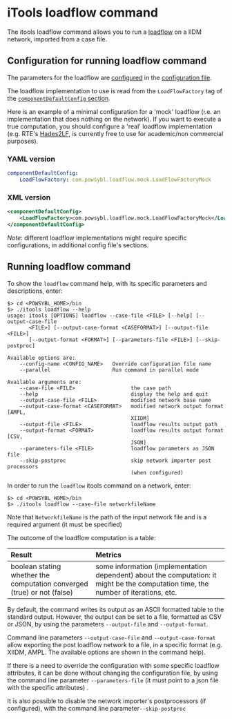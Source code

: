 # iTools loadflow command

The itools loadflow command allows you to run a [loadflow](../architecture/loadflow) on a IIDM network, imported from a case file.

## Configuration for running loadflow command
The parameters for the loadflow are [configured](../configuration/modules/load-flow-default-parameters.md) in the [configuration file](../configuration/configuration.md).  

The loadflow implementation to use is read from the `LoadFlowFactory` tag of the [`componentDefaultConfig` section](../configuration/modules/componentDefaultConfig.md). 

Here is an example of a minimal configuration for a 'mock' loadflow (i.e. an implementation that does nothing on the network). If you want to execute a true computation, you should configure a 'real' loadflow implementation 
(e.g. RTE's [Hades2LF](http://www.rte.itesla-pst.org/), is currently free to use for academic/non commercial purposes).

### YAML version
```yaml
componentDefaultConfig:
    LoadFlowFactory: com.powsybl.loadflow.mock.LoadFlowFactoryMock
```
### XML version
```xml
<componentDefaultConfig>
    <LoadFlowFactory>com.powsybl.loadflow.mock.LoadFlowFactoryMock</LoadFlowFactory>
</componentDefaultConfig>
```

*Note*: different loadflow implementations might require specific configurations, in additional config file's sections.
## Running loadflow command 
To show the `loadflow` command help, with its specific parameters and descriptions, enter: 

```
$> cd <POWSYBL_HOME>/bin
$> ./itools loadflow --help
usage: itools [OPTIONS] loadflow --case-file <FILE> [--help] [--output-case-file
       <FILE>] [--output-case-format <CASEFORMAT>] [--output-file <FILE>]
       [--output-format <FORMAT>] [--parameters-file <FILE>] [--skip-postproc]

Available options are:
    --config-name <CONFIG_NAME>   Override configuration file name
    --parallel                    Run command in parallel mode

Available arguments are:
    --case-file <FILE>                  the case path
    --help                              display the help and quit
    --output-case-file <FILE>           modified network base name
    --output-case-format <CASEFORMAT>   modified network output format [AMPL,
                                        XIIDM]
    --output-file <FILE>                loadflow results output path
    --output-format <FORMAT>            loadflow results output format [CSV,
                                        JSON]
    --parameters-file <FILE>            loadflow parameters as JSON file
    --skip-postproc                     skip network importer post processors
                                        (when configured)
```
                                        
In order to run the `loadflow` itools command on a network, enter:

```
$> cd <POWSYBL_HOME>/bin
$> ./itools loadflow --case-file networkfileName
```

Note that `NetworkfileName` is the path of the input network file and is a required argument (it must be specified)

The outcome of the loadflow computation is a table:

| Result | Metrics |
| :--- | :--- |
| boolean stating whether the computation converged (true) or not (false) | some information (implementation dependent) about the computation: it might be the computation time, the number of iterations, etc. |

By default, the command writes its output as an ASCII formatted table to the standard output. However, the output can be set to a file, formatted as CSV or JSON, by using the parameters ```--output-file``` and ```--output-format```.

Command line parameters  ```--output-case-file``` and ```--output-case-format``` allow exporting the post loadflow network to a file, in a specific format (e.g. XIIDM, AMPL. The available options are shown in the command help).

If there is a need to override the configuration with some specific loadflow attributes, it can be done without changing the configuration file, by using the command line parameter ```--parameters-file``` (it must point to a json file with the specific attributes) .

It is also possible to disable the network importer's postprocessors (if configured),  with the command line parameter```--skip-postproc``` 